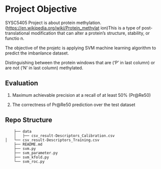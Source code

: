 # Project Objective

SYSC5405 Project is about protein methylation. (https://en.wikipedia.org/wiki/Protein_methylat ion)This is a type of post-translational modification that can alter a protein’s structure, stability, or functio n. 

The objective of the projetc is applying SVM machine learning algorithm to predict the imbanlance dataset.

Distinguishing between the protein windows that are (‘P’ in last column) or are not (‘N’ in last column) methylated. 

## Evaluation

1. Maximum achievable precision at a recall of at least 50% (Pr@Re50)

2. The correctness of Pr@Re50 prediction over the test dataset

## Repo Structure

        ├── data
        │   ├── csv_result-Descriptors_Calibration.csv
	│   └── csv_result-Descriptors_Training.csv
        ├── README.md
        ├── svm.py
        ├── svm_parameter.py
        ├── svm_kfold.py
        └── svm_roc.py
